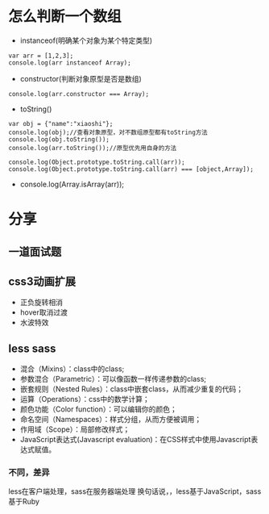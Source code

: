 # 怎么判断一个数组

* instanceof(明确某个对象为某个特定类型)
```
var arr = [1,2,3];
console.log(arr instanceof Array);
```

* constructor(判断对象原型是否是数组)
```
console.log(arr.constructor === Array);
```

* toString()
```
var obj = {"name":"xiaoshi"};
console.log(obj);//查看对象原型，对不数组原型都有toString方法
console.log(obj.toString());
console.log(arr.toString());//原型优先用自身的方法

console.log(Object.prototype.toString.call(arr));
console.log(Object.prototype.toString.call(arr) === [object,Array]);
```

* console.log(Array.isArray(arr));



# 分享

## 一道面试题



## css3动画扩展

* 正负旋转相消
* hover取消过渡
* 水波特效


## less sass

* 混合（Mixins）：class中的class;
* 参数混合（Parametric）：可以像函数一样传递参数的class;
* 嵌套规则（Nested Rules）：class中嵌套class，从而减少重复的代码；
* 运算（Operations）：css中的数学计算；
* 颜色功能（Color function）：可以编辑你的颜色；
* 命名空间（Namespaces）：样式分组，从而方便被调用；
* 作用域（Scope）：局部修改样式；
* JavaScript表达式(Javascript evaluation)：在CSS样式中使用Javascript表达式赋值。

###  不同，差异
less在客户端处理，sass在服务器端处理
换句话说，，less基于JavaScript，sass基于Ruby





